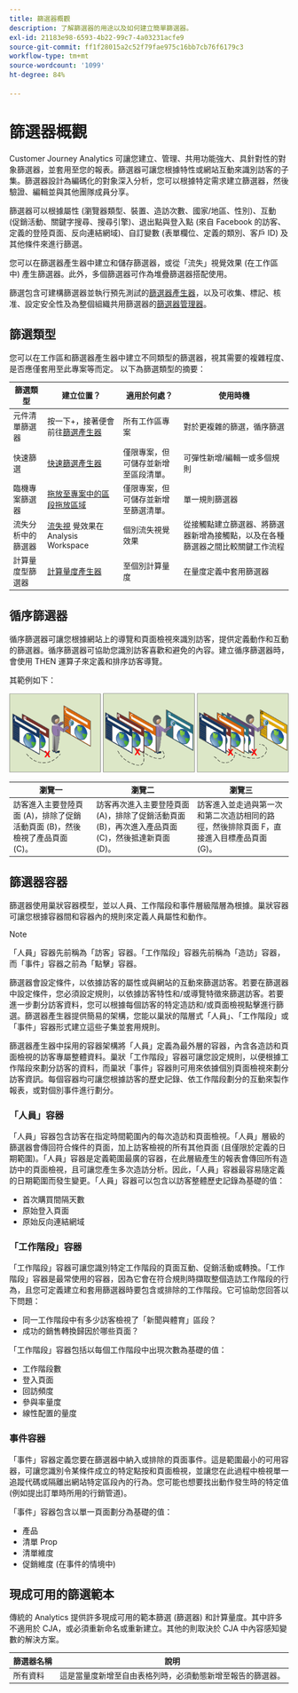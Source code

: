 ```yaml
---
title: 篩選器概觀
description: 了解篩選器的用途以及如何建立簡單篩選器。
exl-id: 21183e98-6593-4b22-99c7-4a03231acfe9
source-git-commit: ff1f28015a2c52f79fae975c16bb7cb76f6179c3
workflow-type: tm+mt
source-wordcount: '1099'
ht-degree: 84%

---
```


# 篩選器概觀

Customer Journey Analytics 可讓您建立、管理、共用功能強大、具針對性的對象篩選器，並套用至您的報表。篩選器可讓您根據特性或網站互動來識別訪客的子集。篩選器設計為編碼化的對象深入分析，您可以根據特定需求建立篩選器，然後驗證、編輯並與其他團隊成員分享。

篩選器可以根據屬性 (瀏覽器類型、裝置、造訪次數、國家/地區、性別)、互動 (促銷活動、關鍵字搜尋、搜尋引擎)、退出點與登入點 (來自 Facebook 的訪客、定義的登陸頁面、反向連結網域)、自訂變數 (表單欄位、定義的類別、客戶 ID) 及其他條件來進行篩選。

您可以在篩選器產生器中建立和儲存篩選器，或從「流失」視覺效果 (在工作區中) 產生篩選器。此外，多個篩選器可作為堆疊篩選器搭配使用。

篩選包含可建構篩選器並執行預先測試的[篩選器產生器](/help/components/filters/create-filters.md)，以及可收集、標記、核准、設定安全性及為整個組織共用篩選器的[篩選器管理器](/help/components/filters/manage-filters.md)。

## 篩選類型

您可以在工作區和篩選器產生器中建立不同類型的篩選器，視其需要的複雜程度、是否應僅套用至此專案等而定。 以下為篩選類型的摘要：

| 篩選類型 | 建立位置？ | 適用於何處？ | 使用時機 |
| --- | --- | --- | --- |
| 元件清單篩選器 | 按一下+，接著便會前往[篩選產生器](/help/components/filters/create-filters.md) | 所有工作區專案 | 對於更複雜的篩選，循序篩選 |
| 快速篩選 | [快速篩選產生器](/help/components/filters/quick-filters.md) | 僅限專案，但可儲存並新增至區段清單。 | 可彈性新增/編輯一或多個規則 |
| 臨機專案篩選器 | [拖放至專案中的區段拖放區域](/help/components/filters/ad-hoc-filters.md) | 僅限專案，但可儲存並新增至篩選清單。 | 單一規則篩選器 |
| 流失分析中的篩選器 | [流失視](/help/analysis-workspace/visualizations/fallout/compare-segments-fallout.md) 覺效果在Analysis Workspace | 個別流失視覺效果 | 從接觸點建立篩選器、將篩選器新增為接觸點，以及在各種篩選器之間比較關鍵工作流程 |
| 計算量度型篩選器 | [計算量度產生器](https://experienceleague.adobe.com/docs/analytics/components/calculated-metrics/calcmetric-workflow/metrics-with-segments.html) | 至個別計算量度 | 在量度定義中套用篩選器 |

## 循序篩選器

循序篩選器可讓您根據網站上的導覽和頁面檢視來識別訪客，提供定義動作和互動的篩選器。循序篩選器可協助您識別訪客喜歡和避免的內容。建立循序篩選器時，會使用 THEN 運算子來定義和排序訪客導覽。

其範例如下：

![](assets/sequential_fil.png)

| 瀏覽一 | 瀏覽二 | 瀏覽三 |
| --- | --- | --- |
| 訪客進入主要登陸頁面 (A)，排除了促銷活動頁面 (B)，然後檢視了產品頁面 (C)。 | 訪客再次進入主要登陸頁面 (A)，排除了促銷活動頁面 (B)，再次進入產品頁面 (C)，然後抵達新頁面 (D)。 | 訪客進入並走過與第一次和第二次造訪相同的路徑，然後排除頁面 F，直接進入目標產品頁面 (G)。 |

## 篩選器容器

篩選器使用巢狀容器模型，並以人員、工作階段和事件層級階層為根據。巢狀容器可讓您根據容器間和容器內的規則來定義人員屬性和動作。

>[!NOTE]
>「人員」容器先前稱為「訪客」容器。「工作階段」容器先前稱為「造訪」容器，而「事件」容器之前為「點擊」容器。

篩選器會設定條件，以依據訪客的屬性或與網站的互動來篩選訪客。若要在篩選器中設定條件，您必須設定規則，以依據訪客特性和/或導覽特徵來篩選訪客。若要進一步劃分訪客資料，您可以根據每個訪客的特定造訪和/或頁面檢視點擊進行篩選。篩選器產生器提供簡易的架構，您能以巢狀的階層式「人員」、「工作階段」或「事件」容器形式建立這些子集並套用規則。

篩選器產生器中採用的容器架構將「人員」定義為最外層的容器，內含各造訪和頁面檢視的訪客專屬整體資料。巢狀「工作階段」容器可讓您設定規則，以便根據工作階段來劃分訪客的資料，而巢狀「事件」容器則可用來依據個別頁面檢視來劃分訪客資訊。每個容器均可讓您根據訪客的歷史記錄、依工作階段劃分的互動來製作報表，或對個別事件進行劃分。

### 「人員」容器

「人員」容器包含訪客在指定時間範圍內的每次造訪和頁面檢視。「人員」層級的篩選器會傳回符合條件的頁面，加上訪客檢視的所有其他頁面 (且僅限於定義的日期範圍)。「人員」容器是定義範圍最廣的容器，在此層級產生的報表會傳回所有造訪中的頁面檢視，且可讓您產生多次造訪分析。因此，「人員」容器最容易隨定義的日期範圍而發生變更。「人員」容器可以包含以訪客整體歷史記錄為基礎的值：

* 首次購買間隔天數
* 原始登入頁面
* 原始反向連結網域

### 「工作階段」容器

「工作階段」容器可讓您識別特定工作階段的頁面互動、促銷活動或轉換。「工作階段」容器是最常使用的容器，因為它會在符合規則時擷取整個造訪工作階段的行為，且您可定義建立和套用篩選器時要包含或排除的工作階段。它可協助您回答以下問題：

* 同一工作階段中有多少訪客檢視了「新聞與體育」區段？
* 成功的銷售轉換歸因於哪些頁面？

「工作階段」容器包括以每個工作階段中出現次數為基礎的值：

* 工作階段數
* 登入頁面
* 回訪頻度
* 參與率量度
* 線性配置的量度

### 事件容器

「事件」容器定義您要在篩選器中納入或排除的頁面事件。這是範圍最小的可用容器，可讓您識別令某條件成立的特定點按和頁面檢視，並讓您在此過程中檢視單一追蹤代碼或隔離出網站特定區段內的行為。您可能也想要找出動作發生時的特定值 (例如提出訂單時所用的行銷管道)。

「事件」容器包含以單一頁面劃分為基礎的值：

* 產品
* 清單 Prop
* 清單維度
* 促銷維度 (在事件的情境中)

## 現成可用的篩選範本

傳統的 Analytics 提供許多現成可用的範本篩選 (篩選器) 和計算量度。其中許多不適用於 CJA，或必須重新命名或重新建立。其他的則取決於 CJA 中內容感知變數的解決方案。

| 篩選器名稱 | 說明 |
| --- | --- |
| 所有資料 | 這是當量度新增至自由表格列時，必須動態新增至報告的篩選器。 |
